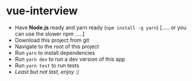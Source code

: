 # vue-interview

* Have **Node.js** ready and yarn ready (`npm install -g yarn`) [..... or you can use the slower npm .....]
* Download this project from git
* Navigate to the root of this project
* Run `yarn` to install dependencies
* Run `yarn dev` to run a dev version of this app
* Run `yarn test` to run tests
* _Least but not last, enjoy :)_

